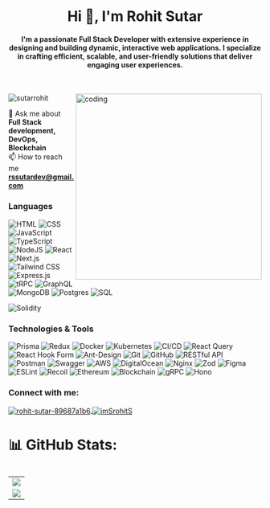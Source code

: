 <!-- ![logo]() -->
<h1 align="center">Hi 👋, I'm Rohit Sutar</h1>
<h4 align="center">I'm a passionate Full Stack Developer with extensive experience in designing and building dynamic, interactive web applications. I specialize in crafting efficient, scalable, and user-friendly solutions that deliver engaging user experiences.</h4>

</br>

<img
    align="right"
    alt="coding"
    width="370"
    src="https://user-images.githubusercontent.com/55389276/140866485-8fb1c876-9a8f-4d6a-98dc-08c4981eaf70.gif"
/>

<p align="left">
    <img
        src="https://komarev.com/ghpvc/?username=sutarrohit&label=Profile%20views&color=0e75b6&style=flat"
        alt="sutarrohit"
    />
</p>

💬 Ask me about **Full Stack development, DevOps, Blockchain** </br>
📫 How to reach me **rssutardev@gmail.com** </br> 

### Languages
![HTML](https://img.shields.io/badge/HTML-E34F26?style=for-the-badge&logo=html5&logoColor=white)
![CSS](https://img.shields.io/badge/CSS-1572B6?style=for-the-badge&logo=css3&logoColor=white)
![JavaScript](https://img.shields.io/badge/JavaScript-F7DF1E?style=for-the-badge&logo=javascript&logoColor=black)
![TypeScript](https://img.shields.io/badge/TypeScript-3178C6?style=for-the-badge&logo=typescript&logoColor=white)
![NodeJS](https://img.shields.io/badge/node.js-6DA55F?style=for-the-badge&logo=nodedotjs&logoColor=white)
![React](https://img.shields.io/badge/react-%2320232a.svg?style=for-the-badge&logo=react&logoColor=%2361DAFB) 
![Next.js](https://img.shields.io/badge/next.js-%23404d59.svg?style=for-the-badge&logo=nextdotjs&logoColor=%2361DAFB)
![Tailwind CSS](https://img.shields.io/badge/Tailwind%20CSS-38B2AC?style=for-the-badge&logo=tailwind-css&logoColor=white)
![Express.js](https://img.shields.io/badge/express.js-%23404d59.svg?style=for-the-badge&logo=express&logoColor=%2361DAFB) 
![tRPC](https://img.shields.io/badge/tRPC-2596be?style=for-the-badge&logo=trpc&logoColor=white)
![GraphQL](https://img.shields.io/badge/GraphQL-E10098?style=for-the-badge&&logo=graphql&logoColor=white)
![MongoDB](https://img.shields.io/badge/MongoDB-%234ea94b.svg?style=for-the-badge&logo=mongodb&logoColor=white) 
![Postgres](https://img.shields.io/badge/postgres-%23316192.svg?style=for-the-badge&logo=postgresql&logoColor=white) 
![SQL](https://img.shields.io/badge/SQL-336791?style=for-the-badge&logo=postgresql&logoColor=white)
<!--
![Python](https://img.shields.io/badge/Python-3776AB?style=for-the-badge&logo=python&logoColor=white)
-->
![Solidity](https://img.shields.io/badge/solidity-%23363636.svg?style=for-the-badge&logo=solidity&logoColor=white)


### Technologies & Tools
![Prisma](https://img.shields.io/badge/Prisma-2D3748?style=for-the-badge&logo=prisma&logoColor=white)
![Redux](https://img.shields.io/badge/redux-%23593d88.svg?style=for-the-badge&logo=redux&logoColor=white)
![Docker](https://img.shields.io/badge/docker-%230db7ed.svg?style=for-the-badge&logo=docker&logoColor=white)
![Kubernetes](https://img.shields.io/badge/kubernetes-%23326ce5.svg?style=for-the-badge&logo=kubernetes&logoColor=white)
![CI/CD](https://img.shields.io/badge/CI%2FCD-239120?style=for-the-badge&logo=github-actions&logoColor=white)
![React Query](https://img.shields.io/badge/-React%20Query-FF4154?style=for-the-badge&logo=react%20query&logoColor=white)
![React Hook Form](https://img.shields.io/badge/React%20Hook%20Form-%23EC5990.svg?style=for-the-badge&logo=reacthookform&logoColor=white)
![Ant-Design](https://img.shields.io/badge/-AntDesign-%230170FE?style=for-the-badge&logo=ant-design&logoColor=white)
![Git](https://img.shields.io/badge/Git-F05032?style=for-the-badge&logo=git&logoColor=white)
![GitHub](https://img.shields.io/badge/GitHub-181717?style=for-the-badge&logo=github&logoColor=white)
![RESTful API](https://img.shields.io/badge/REST-02569B?style=for-the-badge&logo=rest&logoColor=white)
![Postman](https://img.shields.io/badge/Postman-FF6C37?style=for-the-badge&logo=postman&logoColor=white)
![Swagger](https://img.shields.io/badge/-Swagger-%23Clojure?style=for-the-badge&logo=swagger&logoColor=white)
![AWS](https://img.shields.io/badge/AWS-%23FF9900.svg?style=for-the-badge&logo=amazon-aws&logoColor=white)
![DigitalOcean](https://img.shields.io/badge/DigitalOcean-%230167ff.svg?style=for-the-badge&logo=digitalOcean&logoColor=white)
![Nginx](https://img.shields.io/badge/nginx-%23009639.svg?style=for-the-badge&logo=nginx&logoColor=white)
![Zod](https://img.shields.io/badge/Zod-0078D4?style=for-the-badge&logo=Zod&logoColor=white)
![Figma](https://img.shields.io/badge/figma-%23F24E1E.svg?style=for-the-badge&logo=figma&logoColor=white)
![ESLint](https://img.shields.io/badge/ESLint-4B3263?style=for-the-badge&logo=eslint&logoColor=white)
![Recoil](https://img.shields.io/badge/Recoil-3578E5?style=for-the-badge&logo=recoil&logoColor=white)
![Ethereum](https://img.shields.io/badge/Ethereum-3C3C3D?style=for-the-badge&logo=ethereum&logoColor=white)
![Blockchain](https://img.shields.io/badge/Blockchain-121D33?style=for-the-badge&logo=blockchain&logoColor=white)
![gRPC](https://img.shields.io/badge/gRPC-4285F4?style=for-the-badge&logo=grpc&logoColor=white)
![Hono](https://img.shields.io/badge/Hono-F87060?style=for-the-badge&logo=hono&logoColor=white)

<!--
![AI](https://img.shields.io/badge/AI-0078D4?style=for-the-badge&logo=openai&logoColor=white)
![LLM](https://img.shields.io/badge/LLM-FF6F00?style=for-the-badge&logo=openai&logoColor=white)
![Ethers.js](https://img.shields.io/badge/Ethers.js-3C3C3D?style=for-the-badge&logo=ethersdotjs&logoColor=white)
-->



<h3 align="left">Connect with me:</h3>  
<p align="left">  
  <a href="https://linkedin.com/in/rohit-sutar-89687a1b6/"  target="_blank"  rel="noopener noreferrer">
    <img align="center" src="https://img.shields.io/badge/LinkedIn-%230077B5.svg?style=for-the-badge&logo=linkedin&logoColor=white" alt="rohit-sutar-89687a1b6"/>
  </a>
  <a href="https://twitter.com/imSrohitS"  target="_blank" rel="noopener noreferrer">
    <img align="center" src="https://img.shields.io/badge/Twitter-%231DA1F2.svg?style=for-the-badge&logo=x&logoColor=white" alt="imSrohitS"/>
  </a> 
</p>



# :bar_chart: GitHub Stats:
<table align='left'>
  <tr>
    <td><img src="https://github-readme-streak-stats.herokuapp.com/?user=sutarrohit&theme=neon-palenight&hide_border=true&card_width=705"></td>
  </tr>
  <tr>
    <td><img src="http://github-profile-summary-cards.vercel.app/api/cards/profile-details?username=sutarrohit&theme=2077"></td>
 </tr>
</table>


<!--

# :bar_chart: GitHub Stats:
<table align='center'>
  <tr>
    <td>
      <img src="https://github-readme-streak-stats.herokuapp.com/?user=sutarrohit&theme=neon-palenight&hide_border=true&card_width=705">
     </td>
   </tr>
  <tr>
    <td>
      <img src="http://github-profile-summary-cards.vercel.app/api/cards/profile-details?username=sutarrohit&theme=2077">
     </td>
   </tr>
</table><table align='center'>
  <tr>
    <td><img src="http://github-profile-summary-cards.vercel.app/api/cards/stats?username=sutarrohit&theme=aura_dark"></td>
    <td><img src="http://github-profile-summary-cards.vercel.app/api/cards/most-commit-language?username=sutarrohit&theme=aura_dark&exclude=html,scss,mathematica,js,CSS"></td>
  </tr>
</table>



## 📊 GitHub Stats:
![](https://github-readme-streak-stats.herokuapp.com/?user=sutarrohit&theme=dark&hide_border=false) 

![](https://github-readme-stats.vercel.app/api?username=sutarrohit&theme=dark&hide_border=false&include_all_commits=true&count_private=true)<br/>

-->


<!--
## 🏆 GitHub Trophies
![](https://github-profile-trophy.vercel.app/?username=sutarrohit&theme=onestar&no-frame=false&no-bg=false&margin-w=4)
-->
